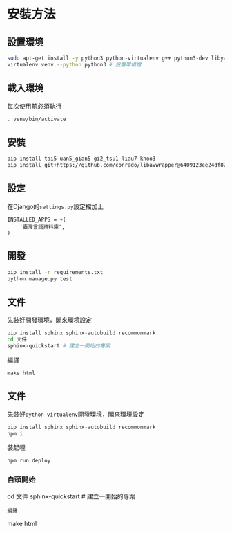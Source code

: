 # 安裝方法

## 設置環境
```bash
sudo apt-get install -y python3 python-virtualenv g++ python3-dev libyaml-dev libxslt1-dev
virtualenv venv --python python3 # 設置環境檔
```

## 載入環境
每次使用前必須執行
```bash
. venv/bin/activate 
```

## 安裝
```bash
pip install tai5-uan5_gian5-gi2_tsu1-liau7-khoo3
pip install git+https://github.com/conrado/libavwrapper@6409123ee24df823a5ee0bac7a08043e6b317721#egg=libavwrapper
```

## 設定
在Django的`settings.py`設定檔加上
```
INSTALLED_APPS = +(
    '臺灣言語資料庫',
)
```

## 開發
```bash
pip install -r requirements.txt
python manage.py test
```

## 文件
先裝好開發環境，閣來環境設定
```bash
pip install sphinx sphinx-autobuild recommonmark
cd 文件
sphinx-quickstart # 建立一開始的專案
```
編譯
```
make html
```

## 文件
先裝好`python-virtualenv`開發環境，閣來環境設定
```bash
pip install sphinx sphinx-autobuild recommonmark
npm i
```
裝起哩
```bash
npm run deploy
```

### 自頭開始
cd 文件
sphinx-quickstart # 建立一開始的專案
```
編譯
```
make html
```
